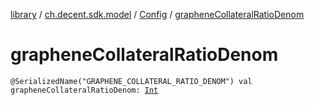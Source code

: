 [library](../../index.md) / [ch.decent.sdk.model](../index.md) / [Config](index.md) / [grapheneCollateralRatioDenom](./graphene-collateral-ratio-denom.md)

# grapheneCollateralRatioDenom

`@SerializedName("GRAPHENE_COLLATERAL_RATIO_DENOM") val grapheneCollateralRatioDenom: `[`Int`](https://kotlinlang.org/api/latest/jvm/stdlib/kotlin/-int/index.html)
